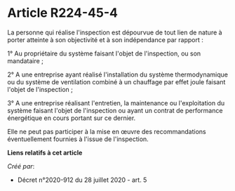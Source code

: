 # Article R224-45-4

La personne qui réalise l'inspection est dépourvue de tout lien de nature à porter atteinte à son objectivité et à son
indépendance par rapport :

1° Au propriétaire du système faisant l'objet de l'inspection, ou son mandataire ;

2° A une entreprise ayant réalisé l'installation du système thermodynamique ou du système de ventilation combiné à un
chauffage par effet joule faisant l'objet de l'inspection ;

3° A une entreprise réalisant l'entretien, la maintenance ou l'exploitation du système faisant l'objet de l'inspection ou
ayant un contrat de performance énergétique en cours portant sur ce dernier.

Elle ne peut pas participer à la mise en œuvre des recommandations éventuellement fournies à l'issue de l'inspection.

**Liens relatifs à cet article**

_Créé par_:

  - Décret n°2020-912 du 28 juillet 2020 - art. 5
